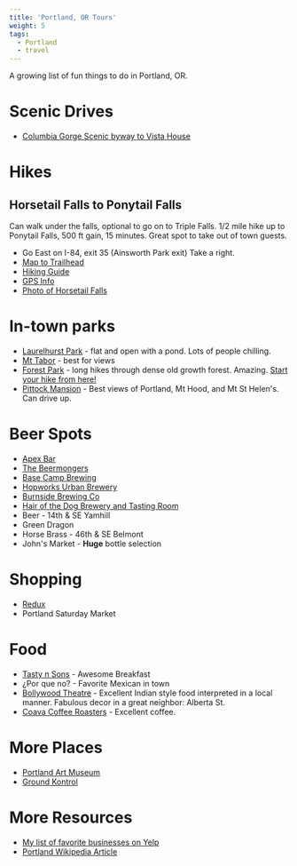 ```yaml
---
title: 'Portland, OR Tours'
weight: 5
tags:
  - Portland
  - travel
---
```

A growing list of fun things to do in Portland, OR.

# Scenic Drives

- [Columbia Gorge Scenic byway to Vista House](http://byways.org/byways/2141)


# Hikes

## Horsetail Falls to Ponytail Falls

Can walk under the falls, optional to go on to Triple Falls. 1/2 mile hike up to Ponytail Falls, 500 ft gain, 15 minutes. Great spot to take out of town guests. 

- Go East on I-84, exit 35 (Ainsworth Park exit) Take a right.
- [Map to Trailhead](http://maps.google.com/?q=My+Location@+45.590392,-122.067744)
- [Hiking Guide](http://www.portlandhikersfieldguide.org/wiki/Ponytail_Falls_Hike)
- [GPS Info](http://www.everytrail.com/view_trip.php?trip_id=1781948)
- [Photo of Horsetail Falls](http://www.portlandhikersfieldguide.org/wiki/Horsetail_Falls)


# In-town parks

- [Laurelhurst Park](http://www.yelp.com/biz/laurelhurst-park-portland) - flat and open with a pond. Lots of people chilling.
- [Mt Tabor](http://www.yelp.com/biz/mount-tabor-park-portland) - best for views
- [Forest Park](http://www.yelp.com/biz/forest-park-portland) - long hikes through dense old growth forest. Amazing. [Start your hike from here!](https://www.google.com/maps?q=Lower+Macleay+Park+%4045.536085,-122.712436&hl=en&sll=45.554989,-122.715483&sspn=0.060822,0.059996&t=p&hnear=Lower+Macleay+Trail,+Portland,+Oregon+97210&z=15)
- [Pittock Mansion](http://www.yelp.com/biz/pittock-mansion-portland) - Best views of Portland, Mt Hood, and Mt St Helen's. Can drive up. 


# Beer Spots

- [Apex Bar](http://www.yelp.com/biz/apex-bar-portland#query:beer)
- [The Beermongers](http://www.yelp.com/biz/the-beermongers-portland#query:beer)
- [Base Camp Brewing](http://www.yelp.com/biz/base-camp-brewing-portland#query:beer)
- [Hopworks Urban Brewery](http://www.yelp.com/biz/hopworks-urban-brewery-portland#query:beer)
- [Burnside Brewing Co](http://www.yelp.com/biz/burnside-brewing-co-portland#query:beer)
- [Hair of the Dog Brewery and Tasting Room](http://www.yelp.com/biz/hair-of-the-dog-brewery-and-tasting-room-portland#query:beer)
- Beer - 14th & SE Yamhill
- Green Dragon
- Horse Brass - 46th & SE Belmont
- John's Market - **Huge** bottle selection


# Shopping

- [Redux](http://www.yelp.com/biz/redux-portland)
- Portland Saturday Market 


# Food

- [Tasty n Sons](http://www.yelp.com/biz/tasty-n-sons-portland) - Awesome Breakfast 
- ¿Por que no? - Favorite Mexican in town
- [Bollywood Theatre](http://www.yelp.com/biz/bollywood-theater-portland) - Excellent Indian style food interpreted in a local manner. Fabulous decor in a great neighbor: Alberta St. 
- [Coava Coffee Roasters](http://www.yelp.com/biz/coava-coffee-roasters-portland) - Excellent coffee. 


# More Places

- [Portland Art Museum](http://www.yelp.com/biz/portland-art-museum-portland)
- [Ground Kontrol](http://www.yelp.com/biz/ground-kontrol-classic-arcade-portland-2)


# More Resources

- [My list of favorite businesses on Yelp](http://www.yelp.com/user_details_bookmarks?userid=WkuuL6YQFG3EuHPUK0hjEA)
- [Portland Wikipedia Article](http://en.wikipedia.org/wiki/Portland,_or)
